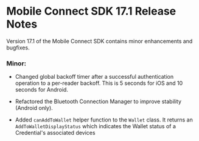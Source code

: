 # Mobile Connect SDK 17.1 Release Notes

Version 17.1 of the Mobile Connect SDK contains minor enhancements and bugfixes.

### Minor:
* Changed global backoff timer after a successful authentication operation to a per-reader backoff. This is 5 seconds for iOS and 10 seconds for Android.

* Refactored the Bluetooth Connection Manager to improve stability (Android only).

* Added `canAddToWallet` helper function to the `Wallet` class. It returns an `AddToWalletDisplayStatus` which indicates the Wallet status of a Credential's associated devices

